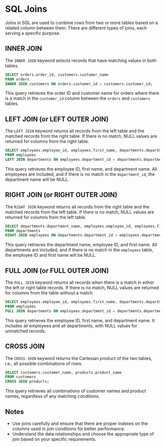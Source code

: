 # SQL Joins

Joins in SQL are used to combine rows from two or more tables based on a related column between them. There are different types of joins, each serving a specific purpose.

## INNER JOIN

The `INNER JOIN` keyword selects records that have matching values in both tables.

```sql
SELECT orders.order_id, customers.customer_name
FROM orders
INNER JOIN customers ON orders.customer_id = customers.customer_id;
```

This query retrieves the order ID and customer name for orders where there is a match in the `customer_id` column between the `orders` and `customers` tables.

## LEFT JOIN (or LEFT OUTER JOIN)

The `LEFT JOIN` keyword returns all records from the left table and the matched records from the right table. If there is no match, NULL values are returned for columns from the right table.

```sql
SELECT employees.employee_id, employees.first_name, departments.department_name
FROM employees
LEFT JOIN departments ON employees.department_id = departments.department_id;
```

This query retrieves the employee ID, first name, and department name. All employees are included, and if there is no match in the `department_id`, the department name will be NULL.

## RIGHT JOIN (or RIGHT OUTER JOIN)

The `RIGHT JOIN` keyword returns all records from the right table and the matched records from the left table. If there is no match, NULL values are returned for columns from the left table.

```sql
SELECT departments.department_name, employees.employee_id, employees.first_name
FROM departments
RIGHT JOIN employees ON departments.department_id = employees.department_id;
```

This query retrieves the department name, employee ID, and first name. All departments are included, and if there is no match in the `employees` table, the employee ID and first name will be NULL.

## FULL JOIN (or FULL OUTER JOIN)

The `FULL JOIN` keyword returns all records when there is a match in either the left or right table records. If there is no match, NULL values are returned for columns from the table without a match.

```sql
SELECT employees.employee_id, employees.first_name, departments.department_name
FROM employees
FULL JOIN departments ON employees.department_id = departments.department_id;
```

This query retrieves the employee ID, first name, and department name. It includes all employees and all departments, with NULL values for unmatched records.

## CROSS JOIN

The `CROSS JOIN` keyword returns the Cartesian product of the two tables, i.e., all possible combinations of rows.

```sql
SELECT customers.customer_name, products.product_name
FROM customers
CROSS JOIN products;
```

This query retrieves all combinations of customer names and product names, regardless of any matching conditions.

## Notes

- Use joins carefully and ensure that there are proper indexes on the columns used in join conditions for better performance.
- Understand the data relationships and choose the appropriate type of join based on your specific requirements.
